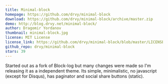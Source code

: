 ```yaml
---
title: Minimal-block
homepage: https://github.com/drvy/minimal-block
download: https://github.com/drvy/minimal-block/archive/master.zip
demo: http://blog.drvy.net/minimal-block/
author: Dragomir Yordanov
thumbnail: minimal-block.jpg
license: MIT License
license_link: https://github.com/drvy/minimal-block/blob/master/LICENSE.md
github_repo: drvy/minimal-block
stars: 39
---
```


Started out as a fork of Block-log but many changes were made so I'm
releasing it as a independent theme. Its simple, minimalistic, no
javascript (except for Disqus), has paginator and social share buttons
(static).
